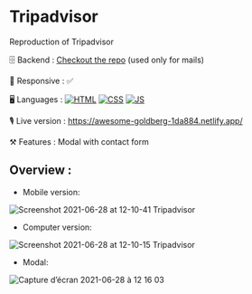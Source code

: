# Tripadvisor

Reproduction of Tripadvisor

🗄 Backend : [Checkout the repo](https://github.com/Revine-dev/Backend-Tripadvisor) (used only for mails)

📱 Responsive : ✅

🖥 Languages : 
[![HTML](https://user-images.githubusercontent.com/59733143/123686859-8b3dd280-d850-11eb-94e7-eb44c8179dcc.png)](https://developer.mozilla.org/en-US/docs/Glossary/HTML5)
[![CSS](https://user-images.githubusercontent.com/59733143/123686862-8bd66900-d850-11eb-97c5-1cb2889aaf39.png)](https://developer.mozilla.org/en-US/docs/Glossary/CSS)
[![JS](https://user-images.githubusercontent.com/59733143/123686864-8bd66900-d850-11eb-8e60-807ae3c1e8b0.png)](https://developer.mozilla.org/en-US/docs/Glossary/JavaScript)

🎙 Live version : https://awesome-goldberg-1da884.netlify.app/

⚒ Features : Modal with contact form

## Overview :

- Mobile version: 

![Screenshot 2021-06-28 at 12-10-41 Tripadvisor](https://user-images.githubusercontent.com/59733143/123619878-e7c9cf00-d809-11eb-81a6-83aec8ca5290.png)

- Computer version:

![Screenshot 2021-06-28 at 12-10-15 Tripadvisor](https://user-images.githubusercontent.com/59733143/123619896-edbfb000-d809-11eb-85d7-a0bf9515f900.png)

- Modal:

![Capture d’écran 2021-06-28 à 12 16 03](https://user-images.githubusercontent.com/59733143/123621248-4cd1f480-d80b-11eb-9aa4-ed973ebef78e.png)
